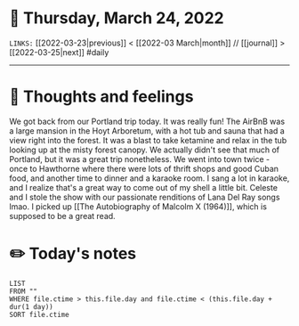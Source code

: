 # 📅 Thursday, March 24, 2022
`LINKS:` [[2022-03-23|previous]] < [[2022-03 March|month]] // [[journal]] > [[2022-03-25|next]] 
#daily

---
# 💭 Thoughts and feelings
We got back from our Portland trip today. It was really fun! The AirBnB was a large mansion in the Hoyt Arboretum, with a hot tub and sauna that had a view right into the forest. It was a blast to take ketamine and relax in the tub looking up at the misty forest canopy. We actually didn't see that much of Portland, but it was a great trip nonetheless. We went into town twice - once to Hawthorne where there were lots of thrift shops and good Cuban food, and another time to dinner and a karaoke room. I sang a lot in karaoke, and I realize that's a great way to come out of my shell a little bit. Celeste and I stole the show with our passionate renditions of Lana Del Ray songs lmao. I picked up [[The Autobiography of Malcolm X (1964)]], which is supposed to be a great read. 

# ✏️ Today's notes
```dataview
LIST 
FROM ""
WHERE file.ctime > this.file.day and file.ctime < (this.file.day + dur(1 day))
SORT file.ctime
```
